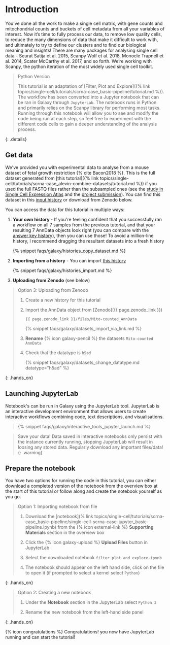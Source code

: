 # Introduction

You’ve done all the work to make a single cell matrix, with gene counts and mitochondrial counts and buckets of cell metadata from all your variables of interest. Now it’s time to fully process our data, to remove low quality cells, to reduce the many dimensions of data that make it difficult to work with, and ultimately to try to define our clusters and to find our biological meaning and insights! There are many packages for analysing single cell data - Seurat Satija et al. 2015, Scanpy Wolf et al. 2018, Monocle Trapnell et al. 2014, Scater McCarthy et al. 2017, and so forth. We’re working with Scanpy, the python iteration of the most widely used single cell toolkit.

> <details-title>Python Version</details-title>
>
> This tutorial is an adaptation of [Filter, Plot and Explore]({% link topics/single-cell/tutorials/scrna-case_basic-pipeline/tutorial.md %}). The workflow has been converted into a Jupyter notebook that can be ran in Galaxy through `JupyterLab`. The notebook runs in Python and primarily relies on the Scanpy library for performing most tasks. Running through this notebook will allow you to see and modify the code being run at each step, so feel free to experiment with the different code cells to gain a deeper understanding of the analysis process.
>
{: .details}


## Get data

We've provided you with experimental data to analyse from a mouse dataset of fetal growth restriction {% cite Bacon2018 %}. This is the full dataset generated from [this tutorial]({% link topics/single-cell/tutorials/scrna-case_alevin-combine-datasets/tutorial.md %}) if you used the full FASTQ files rather than the subsampled ones (see the [study in Single Cell Expression Atlas](https://www.ebi.ac.uk/gxa/sc/experiments/E-MTAB-6945/results/tsne) and the [project submission](https://www.ebi.ac.uk/arrayexpress/experiments/E-MTAB-6945/)). You can find this dataset in this [input history](https://usegalaxy.eu/u/wendi.bacon.training/h/cs3-answerkey) or download from Zenodo below.

You can access the data for this tutorial in multiple ways:

1. **Your own history** - If you're feeling confident that you successfully ran a workflow on all 7 samples from the previous tutorial, and that your resulting 7 AnnData objects look right (you can compare with the [answer key history](https://usegalaxy.eu/u/wendi.bacon.training/h/cs2combining-datasets-after-pre-processing---input-1)), then you can use those! To avoid a million-line history, I recommend dragging the resultant datasets into a fresh history

   {% snippet faqs/galaxy/histories_copy_dataset.md %}

2. **Importing from a history** - You can import [this history](https://usegalaxy.eu/u/wendi.bacon.training/h/cs3-answerkey)

   {% snippet faqs/galaxy/histories_import.md %}

3. **Uploading from Zenodo** (see below)

> <hands-on-title>Option 3: Uploading from Zenodo</hands-on-title>
>
> 1. Create a new history for this tutorial
> 2. Import the AnnData object from [Zenodo]({{ page.zenodo_link }})
>
>    ```
>    {{ page.zenodo_link }}/files/Mito-counted_AnnData
>    ```
>
>    {% snippet faqs/galaxy/datasets_import_via_link.md %}
>
> 3. **Rename** {% icon galaxy-pencil %} the datasets `Mito-counted AnnData`
> 4. Check that the datatype is `h5ad`
>
>    {% snippet faqs/galaxy/datasets_change_datatype.md datatype="h5ad" %}
>
{: .hands_on}

## Launching JupyterLab

Notebook's can be run in Galaxy using the JupyterLab tool. JupyterLab is an interactive development environment that allows users to create interactive workflows combining code, text descriptions, and visualisations.

> {% snippet faqs/galaxy/interactive_tools_jupyter_launch.md %}

> <warning-title>Save your data!</warning-title>
> Data saved in interactive notebooks only persist with the instance currently running, stopping JupyterLab will result in loosing any stored data. Regularly download any important files/data!
{: .warning}

## Prepare the notebook

You have two options for running the code in this tutorial, you can either download a completed version of the notebook from the overview box at the start of this tutorial or follow along and create the notebook yourself as you go.

> <hands-on-title>Option 1: Importing notebook from file</hands-on-title>
>
> 1. Download the [notebook](% link topics/single-cell/tutorials/scrna-case_basic-pipeline/single-cell-scrna-case-jupyter_basic-pipeline.ipynb) from the {% icon external-link %} **Supporting Materials** section in the overview box
>
> 2. Click the {% icon galaxy-upload %} **Upload Files** button in JupyterLab
>
> 3. Select the downloaded notebook ```filter_plot_and_explore.ipynb```
>
> 4. The notebook should appear on the left hand side, click on the file to open it (if prompted to select a kernel select ```Python```)
>
{: .hands_on}

> <hands-on-title>Option 2: Creating a new notebook</hands-on-title>
>
> 1. Under the **Notebook** section in the JupyterLab select ```Python 3```
>
> 2. Rename the new notebook from the left-hand side panel
>
{: .hands_on}

{% icon congratulations %} Congratulations! you now have JupyterLab running and can start the tutorial!
